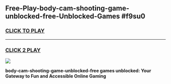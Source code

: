 
## Free-Play-body-cam-shooting-game-unblocked-free-Unblocked-Games #f9su0
<h3>
<a href="https://news.freeplayer.one?title=body-cam-shooting-game-unblocked-free&ref=8M">CLICK TO PLAY</a></h3>
<hr>

<h3>
<a href="https://news.freeplayer.one?title=body-cam-shooting-game-unblocked-free&ref=8M">CLICK 2 PLAY</a>
  
</h3>

<a href="https://news.freeplayer.one?title=body-cam-shooting-game-unblocked-free&ref=8M"><img src="https://clearcache.store/games.png"></a>


**body-cam-shooting-game-unblocked-free games unblocked: Your Gateway to Fun and Accessible Online Gaming**
